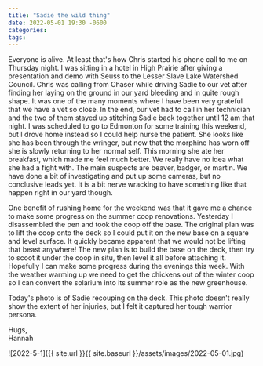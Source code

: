 ```yaml
---
title: "Sadie the wild thing"
date: 2022-05-01 19:30 -0600
categories:
tags:
---
```


Everyone is alive. At least that's how Chris started his phone call to me on Thursday night. I was sitting in a hotel in High Prairie after giving a presentation and demo with Seuss to the Lesser Slave Lake Watershed Council. Chris was calling from Chaser while driving Sadie to our vet after finding her laying on the ground in our yard bleeding and in quite rough shape. It was one of the many moments where I have been very grateful that we have a vet so close. In the end, our vet had to call in her technician and the two of them stayed up stitching Sadie back together until 12 am that night. I was scheduled to go to Edmonton for some training this weekend, but I drove home instead so I could help nurse the patient. She looks like she has been through the wringer, but now that the morphine has worn off she is slowly returning to her normal self. This morning she ate her breakfast, which made me feel much better. We really have no idea what she had a fight with. The main suspects are beaver, badger, or martin. We have done a bit of investigating and put up some cameras, but no conclusive leads yet. It is a bit nerve wracking to have something like that happen right in our yard though.

One benefit of rushing home for the weekend was that it gave me a chance to make some progress on the summer coop renovations. Yesterday I disassembled the pen and took the coop off the base. The original plan was to lift the coop onto the deck so I could put it on the new base on a square and level surface. It quickly became apparent that we would not be lifting that beast anywhere! The new plan is to build the base on the deck, then try to scoot it under the coop in situ, then level it all before attaching it. Hopefully I can make some progress during the evenings this week. With the weather warming up we need to get the chickens out of the winter coop so I can convert the solarium into its summer role as the new greenhouse.

Today's photo is of Sadie recouping on the deck. This photo doesn't really show the extent of her injuries, but I felt it captured her tough warrior persona.

Hugs,<br />
Hannah

![2022-5-1]({{ site.url }}{{ site.baseurl }}/assets/images/2022-05-01.jpg)